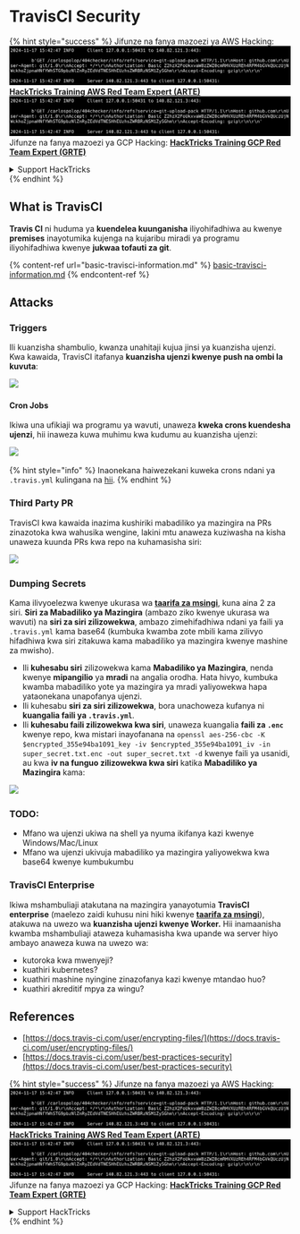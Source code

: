 # TravisCI Security

{% hint style="success" %}
Jifunze na fanya mazoezi ya AWS Hacking:<img src="../../.gitbook/assets/image (1).png" alt="" data-size="line">[**HackTricks Training AWS Red Team Expert (ARTE)**](https://training.hacktricks.xyz/courses/arte)<img src="../../.gitbook/assets/image (1).png" alt="" data-size="line">\
Jifunze na fanya mazoezi ya GCP Hacking: <img src="../../.gitbook/assets/image (2).png" alt="" data-size="line">[**HackTricks Training GCP Red Team Expert (GRTE)**<img src="../../.gitbook/assets/image (2).png" alt="" data-size="line">](https://training.hacktricks.xyz/courses/grte)

<details>

<summary>Support HackTricks</summary>

* Angalia [**mpango wa usajili**](https://github.com/sponsors/carlospolop)!
* **Jiunge na** 💬 [**kikundi cha Discord**](https://discord.gg/hRep4RUj7f) au [**kikundi cha telegram**](https://t.me/peass) au **tufuatilie** kwenye **Twitter** 🐦 [**@hacktricks\_live**](https://twitter.com/hacktricks\_live)**.**
* **Shiriki mbinu za hacking kwa kuwasilisha PRs kwa** [**HackTricks**](https://github.com/carlospolop/hacktricks) na [**HackTricks Cloud**](https://github.com/carlospolop/hacktricks-cloud) repos za github.

</details>
{% endhint %}

## What is TravisCI

**Travis CI** ni huduma ya **kuendelea kuunganisha** iliyohifadhiwa au kwenye **premises** inayotumika kujenga na kujaribu miradi ya programu iliyohifadhiwa kwenye **jukwaa tofauti za git**.

{% content-ref url="basic-travisci-information.md" %}
[basic-travisci-information.md](basic-travisci-information.md)
{% endcontent-ref %}

## Attacks

### Triggers

Ili kuanzisha shambulio, kwanza unahitaji kujua jinsi ya kuanzisha ujenzi. Kwa kawaida, TravisCI itafanya **kuanzisha ujenzi kwenye push na ombi la kuvuta**:

![](<../../.gitbook/assets/image (145).png>)

#### Cron Jobs

Ikiwa una ufikiaji wa programu ya wavuti, unaweza **kweka crons kuendesha ujenzi**, hii inaweza kuwa muhimu kwa kudumu au kuanzisha ujenzi:

![](<../../.gitbook/assets/image (243).png>)

{% hint style="info" %}
Inaonekana haiwezekani kuweka crons ndani ya `.travis.yml` kulingana na [hii](https://github.com/travis-ci/travis-ci/issues/9162).
{% endhint %}

### Third Party PR

TravisCI kwa kawaida inazima kushiriki mabadiliko ya mazingira na PRs zinazotoka kwa wahusika wengine, lakini mtu anaweza kuziwasha na kisha unaweza kuunda PRs kwa repo na kuhamasisha siri:

![](<../../.gitbook/assets/image (208).png>)

### Dumping Secrets

Kama ilivyoelezwa kwenye ukurasa wa [**taarifa za msingi**](basic-travisci-information.md), kuna aina 2 za siri. **Siri za Mabadiliko ya Mazingira** (ambazo ziko kwenye ukurasa wa wavuti) na **siri za siri zilizowekwa**, ambazo zimehifadhiwa ndani ya faili ya `.travis.yml` kama base64 (kumbuka kwamba zote mbili kama zilivyo hifadhiwa kwa siri zitakuwa kama mabadiliko ya mazingira kwenye mashine za mwisho).

* Ili **kuhesabu siri** zilizowekwa kama **Mabadiliko ya Mazingira**, nenda kwenye **mipangilio** ya **mradi** na angalia orodha. Hata hivyo, kumbuka kwamba mabadiliko yote ya mazingira ya mradi yaliyowekwa hapa yataonekana unapofanya ujenzi.
* Ili kuhesabu **siri za siri zilizowekwa**, bora unachoweza kufanya ni **kuangalia faili ya `.travis.yml`**.
* Ili **kuhesabu faili zilizowekwa kwa siri**, unaweza kuangalia **faili za `.enc`** kwenye repo, kwa mistari inayofanana na `openssl aes-256-cbc -K $encrypted_355e94ba1091_key -iv $encrypted_355e94ba1091_iv -in super_secret.txt.enc -out super_secret.txt -d` kwenye faili ya usanidi, au kwa **iv na funguo zilizowekwa kwa siri** katika **Mabadiliko ya Mazingira** kama:

![](<../../.gitbook/assets/image (81).png>)

### TODO:

* Mfano wa ujenzi ukiwa na shell ya nyuma ikifanya kazi kwenye Windows/Mac/Linux
* Mfano wa ujenzi ukivuja mabadiliko ya mazingira yaliyowekwa kwa base64 kwenye kumbukumbu

### TravisCI Enterprise

Ikiwa mshambuliaji atakutana na mazingira yanayotumia **TravisCI enterprise** (maelezo zaidi kuhusu nini hiki kwenye [**taarifa za msingi**](basic-travisci-information.md#travisci-enterprise)), atakuwa na uwezo wa **kuanzisha ujenzi kwenye Worker.** Hii inamaanisha kwamba mshambuliaji ataweza kuhamasisha kwa upande wa server hiyo ambayo anaweza kuwa na uwezo wa:

* kutoroka kwa mwenyeji?
* kuathiri kubernetes?
* kuathiri mashine nyingine zinazofanya kazi kwenye mtandao huo?
* kuathiri akreditif mpya za wingu?

## References

* [https://docs.travis-ci.com/user/encrypting-files/](https://docs.travis-ci.com/user/encrypting-files/)
* [https://docs.travis-ci.com/user/best-practices-security](https://docs.travis-ci.com/user/best-practices-security)

{% hint style="success" %}
Jifunze na fanya mazoezi ya AWS Hacking:<img src="../../.gitbook/assets/image (1).png" alt="" data-size="line">[**HackTricks Training AWS Red Team Expert (ARTE)**](https://training.hacktricks.xyz/courses/arte)<img src="../../.gitbook/assets/image (1).png" alt="" data-size="line">\
Jifunze na fanya mazoezi ya GCP Hacking: <img src="../../.gitbook/assets/image (2).png" alt="" data-size="line">[**HackTricks Training GCP Red Team Expert (GRTE)**<img src="../../.gitbook/assets/image (2).png" alt="" data-size="line">](https://training.hacktricks.xyz/courses/grte)

<details>

<summary>Support HackTricks</summary>

* Angalia [**mpango wa usajili**](https://github.com/sponsors/carlospolop)!
* **Jiunge na** 💬 [**kikundi cha Discord**](https://discord.gg/hRep4RUj7f) au [**kikundi cha telegram**](https://t.me/peass) au **tufuatilie** kwenye **Twitter** 🐦 [**@hacktricks\_live**](https://twitter.com/hacktricks\_live)**.**
* **Shiriki mbinu za hacking kwa kuwasilisha PRs kwa** [**HackTricks**](https://github.com/carlospolop/hacktricks) na [**HackTricks Cloud**](https://github.com/carlospolop/hacktricks-cloud) repos za github.

</details>
{% endhint %}
